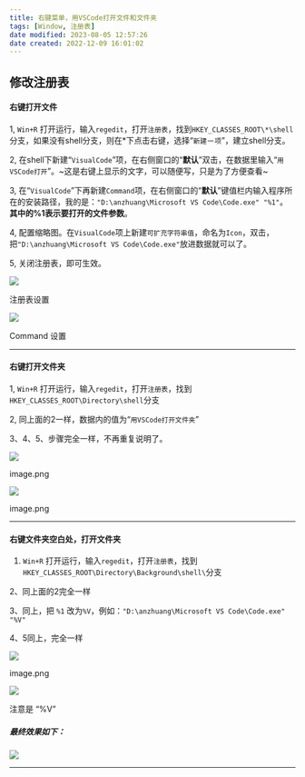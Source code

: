 ```yaml
---
title: 右键菜单，用VSCode打开文件和文件夹
tags: [Window, 注册表]
date modified: 2023-08-05 12:57:26
date created: 2022-12-09 16:01:02
---
```


  
## 修改注册表

#### 右键打开文件

1, `Win+R` 打开运行，输入`regedit`，打开`注册表`，找到`HKEY_CLASSES_ROOT\*\shell`分支，如果没有shell分支，则在\*下点击右键，选择“`新建`－`项`”，建立shell分支。

2, 在shell下新建“`VisualCode`”项，在右侧窗口的“**默认**”双击，在数据里输入“`用VSCode打开`”。~这是右键上显示的文字，可以随便写，只是为了方便查看~

3, 在“`VisualCode`”下再新建`Command`项，在右侧窗口的“**默认**”键值栏内输入程序所在的安装路径，我的是：`"D:\anzhuang\Microsoft VS Code\Code.exe" "%1"`。**其中的%1表示要打开的文件参数**。

4, 配置缩略图。在`VisualCode`项上新建`可扩充字符串值`，命名为`Icon`，双击，把`"D:\anzhuang\Microsoft VS Code\Code.exe"`放进数据就可以了。

5, 关闭注册表，即可生效。

![](26df70d76ebc8d35baf83e14b87b55f2-17855471-47d477f373b0e009.png)

注册表设置

![](0e972ae07209cb979fefbe4395376bed-17855471-1cb50ff689c88e81.png)

Command 设置

* * *

#### 右键打开文件夹

1, `Win+R` 打开运行，输入`regedit`，打开`注册表`，找到`HKEY_CLASSES_ROOT\Directory\shell`分支

2, 同上面的2一样，数据内的值为“`用VSCode打开文件夹`”

3、4、5、步骤完全一样，不再重复说明了。

  

![](7f60b8ac9a26784660ec5979c96ea122-17855471-8c00684b0394661c.png)

image.png

  

![](cddbd16f64cd02b263fe0de475998eb5-17855471-e686340f32d87aeb.png)

image.png

* * *

#### 右键文件夹空白处，打开文件夹

1.  `Win+R` 打开运行，输入`regedit`，打开`注册表`，找到`HKEY_CLASSES_ROOT\Directory\Background\shell\`分支

2、同上面的2完全一样

3、同上，把 `%1` 改为`%V`，例如：`"D:\anzhuang\Microsoft VS Code\Code.exe" "%V"`

4、5同上，完全一样

  

![](e35837c85315033316e1ffdebffcf59d-17855471-59e59d9242c9ab9b.png)

image.png

![](cb54fd435fc19ebe03c860601f30dbbc-17855471-50db5976fb405d45.png)

注意是 “%V”

##### 最终效果如下：

![](24ffe9ec8906d27ed45cf29b5f9d17fa-17855471-abd0793f346b7de2.png)

* * *